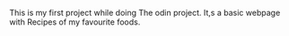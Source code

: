 This is my first project while doing The odin project. It,s a basic webpage with Recipes of my favourite foods.